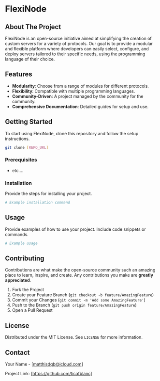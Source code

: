 # FlexiNode

## About The Project

FlexiNode is an open-source initiative aimed at simplifying the creation of custom servers for a variety of protocols. Our goal is to provide a modular and flexible platform where developers can easily select, configure, and deploy servers tailored to their specific needs, using the programming language of their choice.

## Features

- **Modularity**: Choose from a range of modules for different protocols.
- **Flexibility**: Compatible with multiple programming languages.
- **Community-Driven**: A project managed by the community for the community.
- **Comprehensive Documentation**: Detailed guides for setup and use.

## Getting Started

To start using FlexiNode, clone this repository and follow the setup instructions.

```bash
git clone [REPO_URL]
```

### Prerequisites

- etc....

### Installation

Provide the steps for installing your project.

```bash
# Example installation command
```

## Usage

Provide examples of how to use your project. Include code snippets or commands.

```bash
# Example usage
```

## Contributing

Contributions are what make the open-source community such an amazing place to learn, inspire, and create. Any contributions you make are **greatly appreciated**.

1. Fork the Project
2. Create your Feature Branch (`git checkout -b feature/AmazingFeature`)
3. Commit your Changes (`git commit -m 'Add some AmazingFeature'`)
4. Push to the Branch (`git push origin feature/AmazingFeature`)
5. Open a Pull Request

## License

Distributed under the MIT License. See `LICENSE` for more information.

## Contact

Your Name - [matthisdqb@icloud.com]

Project Link: [https://github.com/ticafblanc]

